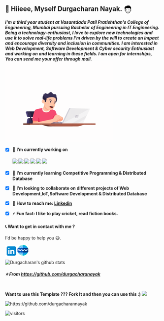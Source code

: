 ## 👋 Hiieee, Myself Durgacharan Nayak. <img src="https://github.com/bhargav-joshi/bhargav-joshi/blob/master/Assets/boy.png" width="30px" align="center"> 


 ***I'm a third year student at Vasantdada Patil Pratishthan's College of Engineering, Mumbai pursuing Bachelor of Engineering in IT Engineering. Being a technology-enthusiast, I love to explore new technologies and use it to solve real-life problems I'm driven by the will to create an impact and encourage diversity and inclusion in communities.
I am interested in  Web Development, Software Development & Cyber security Enthusiast and working on and learning in these fields.
I am open for internships, You can send me your offer through mail.***
<br>
<img src="https://github.com/bhargav-joshi/bhargav-joshi/blob/master/Assets/programer.gif" width="350px" align="center">

 
- [x] 🔭 **I’m currently working on**
   ####      ![](https://img.shields.io/badge/Distibuted__Database-%7C-blue) ![](https://img.shields.io/badge/Python-%7C-0%2C%2022%2C%20100) ![](https://img.shields.io/badge/Web%20Development-%7C-red) ![](https://img.shields.io/badge/Java-%7C-yellow) ![](https://img.shields.io/badge/IoT-%7C-yellowgreen) ![](https://img.shields.io/badge/C-%7C-blue)  
- [x] 🌱 **I’m currently learning** **Competitive Programming & Distributed Database**
- [x] 👯 **I’m looking to collaborate on different projects of Web Development,IoT,Software Development & Distributed Database**
- [x] 💬 **How to reach me: [Linkedin](https://www.linkedin.com/in/durgacharannayak/)**
- [x] ⚡ **Fun fact: I like to play cricket, read fiction books.**


#### 📞 Want to get in contact with me ?

 I'd be happy to help you 😃.

  <a href="https://www.linkedin.com/in/durgacharannayak/">
    <img align="left" alt="Durgacharan Nayak | Linkedin" width="40px" src="https://github.com/bhargav-joshi/bhargav-joshi/blob/master/Assets/linkedin.svg" />
  </a>
  <a href="#/">
    <img align="left" alt="Durgacharan Nayak | Website" width="35px" src="https://github.com/bhargav-joshi/bhargav-joshi/blob/master/Assets/www.svg" />
  </a>
<br><br>

![Durgacharan's github stats](https://github-readme-stats.vercel.app/api?username=durgacharannayak&show_icons=true&title_color=fff&icon_color=79ff97&text_color=FFDD3D&bg_color=151515)
<br>

##### ⭐️ *From https://github.com/durgacharanayak* <br><br>

**Want to use this Template ??? Fork It and then you can use this :)**
![](https://img.shields.io/github/followers/durgacharannayak?label=Durgacharan-Nayak&style=social)
<p align="left"> <img src="https://komarev.com/ghpvc/?username=durgacharannayak" alt="https://github.com/durgacharannayak"> </p>


![visitors](https://visitor-badge.glitch.me/badge?page_id=page.id)
